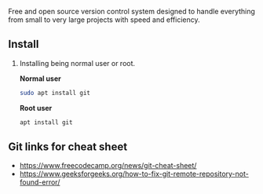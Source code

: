 Free and open source version control system designed to handle everything from small to very large projects with speed and efficiency.

## Install

1. Installing being normal user or root.

	**Normal user**
	```bash
	sudo apt install git
	```
	
	**Root user**
	```bash
	apt install git
	```

## Git links for cheat sheet

- https://www.freecodecamp.org/news/git-cheat-sheet/
- https://www.geeksforgeeks.org/how-to-fix-git-remote-repository-not-found-error/